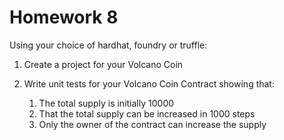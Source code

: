 # Homework 8

Using your choice of hardhat, foundry or truffle:

1. Create a project for your Volcano Coin
2. Write unit tests for your Volcano Coin Contract showing that:

	1. The total supply is initially 10000
	2. That the total supply can be increased in 1000 steps
	3. Only the owner of the contract can increase the supply
